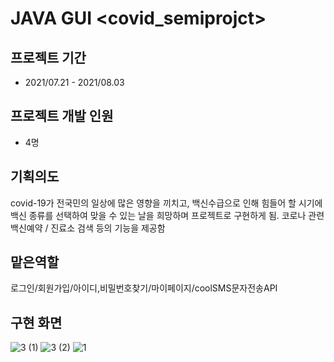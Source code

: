 # JAVA GUI <covid_semiprojct>
## 프로젝트 기간  
- 2021/07.21 - 2021/08.03
## 프로젝트 개발 인원
- 4명
## 기획의도
covid-19가 전국민의 일상에 많은 영향을 끼치고, 백신수급으로 인해 힘들어 할 시기에 백신 종류를 선택하여 맞을 수 있는 날을 희망하며 프로젝트로 구현하게 됨.
코로나 관련 백신예약 / 진료소 검색 등의 기능을 제공함 
## 맡은역할
로그인/회원가입/아이디,비밀번호찾기/마이페이지/coolSMS문자전송API
## 구현 화면

![3 (1)](https://user-images.githubusercontent.com/89582828/141230500-64bc7d02-bf6c-4344-b713-695fe041e2e9.PNG)
![3 (2)](https://user-images.githubusercontent.com/89582828/141230492-295bad79-5984-4ede-a445-ad2b3314e865.PNG)
![1](https://user-images.githubusercontent.com/89582828/141230395-6ed36fd0-577b-4637-8fae-45a50cceaf65.PNG)


